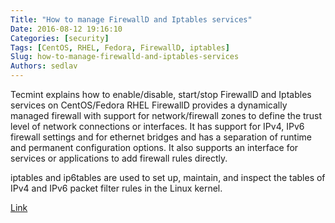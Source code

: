 ```yaml
---
Title: "How to manage FirewallD and Iptables services"
Date: 2016-08-12 19:16:10
Categories: [security]
Tags: [CentOS, RHEL, Fedora, FirewallD, iptables]
Slug: how-to-manage-firewalld-and-iptables-services
Authors: sedlav
---
```


Tecmint explains how to enable/disable, start/stop FirewallD and Iptables services on CentOS/Fedora RHEL FirewallD provides a dynamically managed firewall with support for network/firewall zones to define the trust level of network connections or interfaces. It has support for IPv4, IPv6 firewall settings and for ethernet bridges and has a separation of runtime and permanent configuration options. It also supports an interface for services or applications to add firewall rules directly.

iptables  and  ip6tables  are  used to set up, maintain, and inspect the tables of IPv4 and IPv6 packet filter rules in the Linux kernel.

[Link](http://www.tecmint.com/start-stop-disable-enable-firewalld-iptables-firewall)
